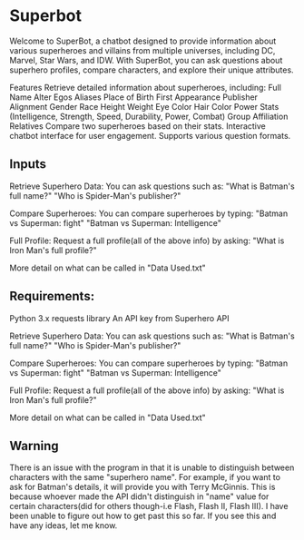# Superbot
Welcome to SuperBot, a chatbot designed to provide information about various superheroes and villains from multiple universes, including DC, Marvel, Star Wars, and IDW. With SuperBot, you can ask questions about superhero profiles, compare characters, and explore their unique attributes.


Features
Retrieve detailed information about superheroes, including:
    Full Name
    Alter Egos
    Aliases
    Place of Birth
    First Appearance
    Publisher
    Alignment
    Gender
    Race
    Height
    Weight
    Eye Color
    Hair Color
    Power Stats (Intelligence, Strength, Speed, Durability, Power, Combat)
    Group Affiliation
    Relatives
Compare two superheroes based on their stats.
Interactive chatbot interface for user engagement.
Supports various question formats.

## Inputs
Retrieve Superhero Data: You can ask questions such as:
"What is Batman's full name?"
"Who is Spider-Man's publisher?"

Compare Superheroes: You can compare superheroes by typing:
"Batman vs Superman: fight"
"Batman vs Superman: Intelligence"

Full Profile: Request a full profile(all of the above info) by asking:
"What is Iron Man's full profile?"

More detail on what can be called in "Data Used.txt"



## Requirements:
Python 3.x
requests library
An API key from Superhero API

Retrieve Superhero Data: You can ask questions such as:
"What is Batman's full name?"
"Who is Spider-Man's publisher?"


Compare Superheroes: You can compare superheroes by typing:
"Batman vs Superman: fight"
"Batman vs Superman: Intelligence"

Full Profile: Request a full profile(all of the above info) by asking:
"What is Iron Man's full profile?"

More detail on what can be called in "Data Used.txt"


## Warning
There is an issue with the program in that it is unable to distinguish between characters with the same "superhero name". For example, if you want to ask for Batman's details, it will provide you with Terry McGinnis. This is because whoever made the API didn't distinguish in "name" value for certain characters(did for others though-i.e Flash, Flash II, Flash III). I have been unable to figure out how to get past this so far. If you see this and have any ideas, let me know.


